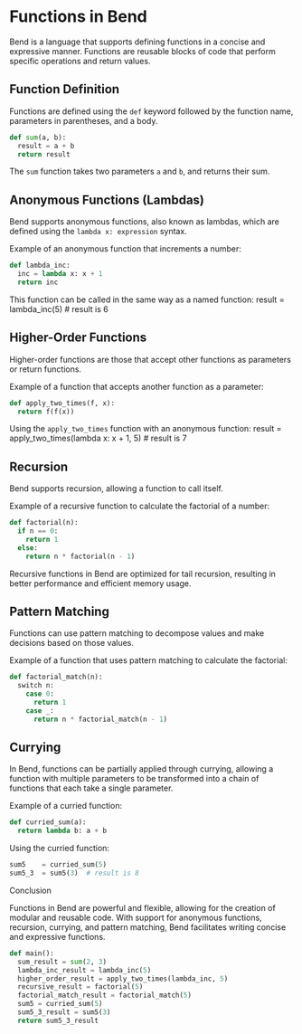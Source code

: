 # Functions in Bend

Bend is a language that supports defining functions in a concise and expressive manner. Functions are reusable blocks of code that perform specific operations and return values.

## Function Definition

Functions are defined using the `def` keyword followed by the function name, parameters in parentheses, and a body.

```py
def sum(a, b):
  result = a + b
  return result
```

The `sum` function takes two parameters `a` and `b`, and returns their sum.

## Anonymous Functions (Lambdas)

Bend supports anonymous functions, also known as lambdas, which are defined using the `lambda x: expression` syntax.

Example of an anonymous function that increments a number:

```py
def lambda_inc:
  inc = lambda x: x + 1
  return inc
```

This function can be called in the same way as a named function:
result = lambda_inc(5)  # result is 6

## Higher-Order Functions

Higher-order functions are those that accept other functions as parameters or return functions.

Example of a function that accepts another function as a parameter:

```py
def apply_two_times(f, x):
  return f(f(x))
```

Using the `apply_two_times` function with an anonymous function:
result = apply_two_times(lambda x: x + 1, 5)  # result is 7

## Recursion

Bend supports recursion, allowing a function to call itself.

Example of a recursive function to calculate the factorial of a number:

```py
def factorial(n):
  if n == 0:
    return 1
  else:
    return n * factorial(n - 1)
```

Recursive functions in Bend are optimized for tail recursion, resulting in better performance and efficient memory usage.

## Pattern Matching

Functions can use pattern matching to decompose values and make decisions based on those values.

Example of a function that uses pattern matching to calculate the factorial:

```py
def factorial_match(n):
  switch n:
    case 0:
      return 1
    case _:
      return n * factorial_match(n - 1)
```

## Currying

In Bend, functions can be partially applied through currying, allowing a function with multiple parameters to be transformed into a chain of functions that each take a single parameter.

Example of a curried function:

```py
def curried_sum(a):
  return lambda b: a + b
```

Using the curried function:

```py
sum5    = curried_sum(5)
sum5_3  = sum5(3)  # result is 8
```

Conclusion

Functions in Bend are powerful and flexible, allowing for the creation of modular and reusable code. With support for anonymous functions, recursion, currying, and pattern matching, Bend facilitates writing concise and expressive functions.

```py
def main():
  sum_result = sum(2, 3)
  lambda_inc_result = lambda_inc(5)
  higher_order_result = apply_two_times(lambda_inc, 5)
  recursive_result = factorial(5)
  factorial_match_result = factorial_match(5)
  sum5 = curried_sum(5)
  sum5_3_result = sum5(3)
  return sum5_3_result
```

